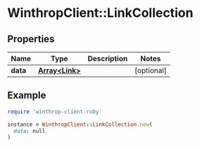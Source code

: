 # WinthropClient::LinkCollection

## Properties

| Name | Type | Description | Notes |
| ---- | ---- | ----------- | ----- |
| **data** | [**Array&lt;Link&gt;**](Link.md) |  | [optional] |

## Example

```ruby
require 'winthrop-client-ruby'

instance = WinthropClient::LinkCollection.new(
  data: null
)
```

